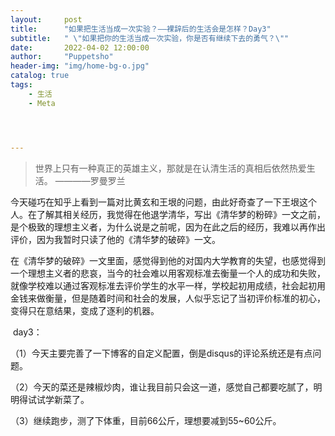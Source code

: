 ```yaml
---
layout:     post
title:      "如果把生活当成一次实验？——裸辞后的生活会是怎样？Day3"
subtitle:   " \"如果把你的生活当成一次实验，你是否有继续下去的勇气？\""
date:       2022-04-02 12:00:00
author:     "Puppetsho"
header-img: "img/home-bg-o.jpg"
catalog: true
tags:
    - 生活
    - Meta




---
```


> 世界上只有一种真正的英雄主义，那就是在认清生活的真相后依然热爱生活。 ————罗曼罗兰

今天碰巧在知乎上看到一篇对比黄玄和王垠的问题，由此好奇查了一下王垠这个人。在了解其相关经历，我觉得在他退学清华，写出《清华梦的粉碎》一文之前，是个极致的理想主义者，为什么说是之前呢，因为在此之后的经历，我难以再作出评价，因为我暂时只读了他的《清华梦的破碎》一文。

​	在《清华梦的破碎》一文里面，感觉得到他的对国内大学教育的失望，也感觉得到一个理想主义者的悲哀，当今的社会难以用客观标准去衡量一个人的成功和失败，就像学校难以通过客观标准去评价学生的水平一样，学校起初用成绩，社会起初用金钱来做衡量，但是随着时间和社会的发展，人似乎忘记了当初评价标准的初心，变得只在意结果，变成了逐利的机器。

​	day3：

（1）今天主要完善了一下博客的自定义配置，倒是disqus的评论系统还是有点问题。

（2）今天的菜还是辣椒炒肉，谁让我目前只会这一道，感觉自己都要吃腻了，明明得试试学新菜了。

（3）继续跑步，测了下体重，目前66公斤，理想要减到55~60公斤。